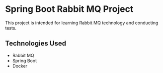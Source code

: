 # Spring Boot Rabbit MQ Project

This project is intended for learning Rabbit MQ technology and conducting tests.

## Technologies Used

- Rabbit MQ
- Spring Boot
- Docker
